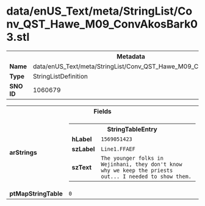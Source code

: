 <h1>data/enUS_Text/meta/StringList/Conv_QST_Hawe_M09_ConvAkosBark03.stl</h1><table><tr><th colspan="100%">Metadata</th></tr><tr><td><b>Name</b></td><td>data/enUS_Text/meta/StringList/Conv_QST_Hawe_M09_ConvAkosBark03.stl</td></tr><tr><td><b>Type</b></td><td>StringListDefinition</td></tr><tr><td><b>SNO ID</b></td><td>1060679</td></tr></table>

<table><tr><th colspan="100%">Fields</th></tr><tr><td><b>arStrings</b></td><td><table><tr><th colspan="100%">StringTableEntry</th></tr><tr><td><b>hLabel</b></td><td><code>1569051423</code></td></tr><tr><td><b>szLabel</b></td><td><code>Line1.FFAEF</code></td></tr><tr><td><b>szText</b></td><td><code>The younger folks in Wejinhani, they don't know why we keep the priests out... I needed to show them.</code></td></tr></table>


</td></tr><tr><td><b>ptMapStringTable</b></td><td><code>0</code></td></tr></table>

